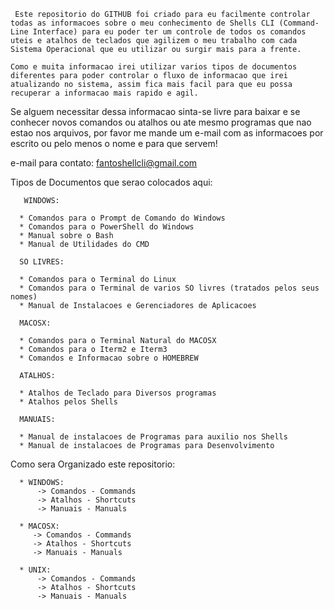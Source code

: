  

     Este repositorio do GITHUB foi criado para eu facilmente controlar todas as informacoes sobre o meu conhecimento de Shells CLI (Command-Line Interface) para eu poder ter um controle de todos os comandos uteis e atalhos de teclados que agilizem o meu trabalho com cada Sistema Operacional que eu utilizar ou surgir mais para a frente.

    Como e muita informacao irei utilizar varios tipos de documentos diferentes para poder controlar o fluxo de informacao que irei atualizando no sistema, assim fica mais facil para que eu possa recuperar a informacao mais rapido e agil.

   Se alguem necessitar dessa informacao sinta-se livre para baixar e se conhecer novos comandos
 ou atalhos ou ate mesmo programas que nao estao nos arquivos, por favor me mande um e-mail com
 as informacoes por escrito ou pelo menos o nome e para que servem!

  e-mail para contato: fantoshellcli@gmail.com


  Tipos de Documentos que serao colocados aqui:
    
       WINDOWS: 

      * Comandos para o Prompt de Comando do Windows
      * Comandos para o PowerShell do Windows
      * Manual sobre o Bash
      * Manual de Utilidades do CMD

      SO LIVRES:

      * Comandos para o Terminal do Linux
      * Comandos para o Terminal de varios SO livres (tratados pelos seus nomes)
      * Manual de Instalacoes e Gerenciadores de Aplicacoes

      MACOSX:

      * Comandos para o Terminal Natural do MACOSX
      * Comandos para o Iterm2 e Iterm3
      * Comandos e Informacao sobre o HOMEBREW

      ATALHOS:

      * Atalhos de Teclado para Diversos programas
      * Atalhos pelos Shells

      MANUAIS:

      * Manual de instalacoes de Programas para auxilio nos Shells
      * Manual de instalacoes de Programas para Desenvolvimento
      

  Como sera Organizado este repositorio:
 
      * WINDOWS:
          -> Comandos - Commands
          -> Atalhos - Shortcuts
          -> Manuais - Manuals

      * MACOSX:
         -> Comandos - Commands
         -> Atalhos - Shortcuts
         -> Manuais - Manuals
          
      * UNIX:
          -> Comandos - Commands
          -> Atalhos - Shortcuts
          -> Manuais - Manuals

    
